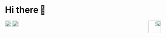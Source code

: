 # Hi there 👋

<img src="https://raw.githubusercontent.com/ggdaltoso/ggdaltoso/master/yoshi_standing.gif" width="40" style="transform: scaleX(-1); float:right;"/>

<a href="https://twitter.com/ggdaltoso">
  <img align="left" alt="Gabriel's Twitter" width="20px" src="https://cdn.jsdelivr.net/npm/simple-icons@v3/icons/twitter.svg" />
</a>
<a href="https://www.linkedin.com/in/ggdaltoso/">
  <img align="left" alt="Gabriel's Linkdein" width="20px" src="https://cdn.jsdelivr.net/npm/simple-icons@v3/icons/linkedin.svg" />
</a>
